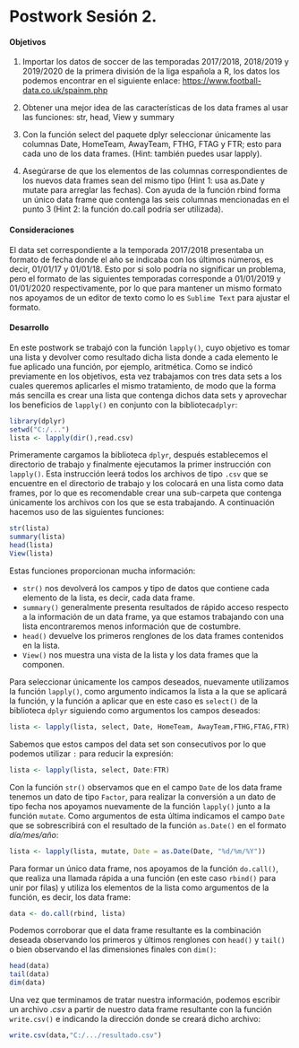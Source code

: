 # Postwork Sesión 2.

#### Objetivos
1. Importar los datos de soccer de las temporadas 2017/2018, 2018/2019 y 2019/2020 de la primera división de la liga española a R, los datos los podemos encontrar en el siguiente enlace: https://www.football-data.co.uk/spainm.php

2. Obtener una mejor idea de las características de los data frames al usar las funciones: str, head, View y summary

3. Con la función select del paquete dplyr seleccionar únicamente las columnas Date, HomeTeam, AwayTeam, FTHG, FTAG y FTR; esto para cada uno de los data frames. (Hint: también puedes usar lapply).

4. Asegúrarse de que los elementos de las columnas correspondientes de los nuevos data frames sean del mismo tipo (Hint 1: usa as.Date y mutate para arreglar las fechas). Con ayuda de la función rbind forma un único data frame que contenga las seis columnas mencionadas en el punto 3 (Hint 2: la función do.call podría ser utilizada).

#### Consideraciones

El data set correspondiente a la temporada 2017/2018 presentaba un formato de fecha donde el año se indicaba con los últimos números, es decir, 01/01/17 y 01/01/18. Esto por si solo podría no significar un problema, pero el formato de las siguientes temporadas corresponde a 01/01/2019 y 01/01/2020 respectivamente, por lo que para mantener un mismo formato nos apoyamos de un editor de texto como lo es `Sublime Text` para ajustar el formato.

#### Desarrollo

En este postwork se trabajó con la función `lapply()`, cuyo objetivo es tomar una lista y devolver como resultado dicha lista donde a cada elemento le fue aplicado una función, por ejemplo, aritmética. Como se indicó previamente en los objetivos, esta vez trabajamos con tres data sets a los cuales queremos aplicarles el mismo tratamiento, de modo que la forma más sencilla es crear una lista que contenga dichos data sets y aprovechar los beneficios de `lapply()` en conjunto con la biblioteca`dplyr`:

```R
library(dplyr)
setwd("C:/...") 
lista <- lapply(dir(),read.csv)
```
Primeramente cargamos la biblioteca `dplyr`, después establecemos el directorio de trabajo y finalmente ejecutamos la primer instrucción con `lapply()`. Esta instrucción leerá todos los archivos de tipo `.csv` que se encuentre en el directorio de trabajo y los colocará en una lista como data frames, por lo que es recomendable crear una sub-carpeta que contenga únicamente los archivos con los que se esta trabajando. A continuación hacemos uso de las siguientes funciones:

```R
str(lista)
summary(lista)
head(lista)
View(lista)
```

Estas funciones proporcionan mucha información:
- `str()` nos devolverá los campos y tipo de datos que contiene cada elemento de la lista, es decir, cada data frame.
- `summary()` generalmente presenta resultados de rápido acceso respecto a la información de un data frame, ya que estamos trabajando con una lista encontraremos menos información que de costumbre.
- `head()` devuelve los primeros renglones de los data frames contenidos en la lista.
- `View()` nos muestra una vista de la lista y los data frames que la componen.

Para seleccionar únicamente los campos deseados, nuevamente utilizamos la función `lapply()`, como argumento indicamos la lista a la que se aplicará la función, y la función a aplicar que en este caso es `select()` de la biblioteca `dplyr` siguiendo como argumentos los campos deseados:

```R
lista <- lapply(lista, select, Date, HomeTeam, AwayTeam,FTHG,FTAG,FTR) 
```

Sabemos que estos campos del data set son consecutivos por lo que podemos utilizar `:` para reducir la expresión:

```R
lista <- lapply(lista, select, Date:FTR) 
```

Con la función `str()` observamos que en el campo `Date` de los data frame tenemos un dato de tipo `Factor`, para realizar la conversión a un dato de tipo fecha nos apoyamos nuevamente de la función `lapply()` junto a la función `mutate`. Como argumentos de esta última indicamos el campo `Date` que se sobrescribirá con el resultado de la función `as.Date()` en el formato *día/mes/año*:

```R
lista <- lapply(lista, mutate, Date = as.Date(Date, "%d/%m/%Y")) 
```

Para formar un único data frame, nos apoyamos de la función `do.call()`, que realiza una llamada rápida a una función (en este caso `rbind()` para unir por filas) y utiliza los elementos de la lista como argumentos de la función, es decir, los data frame:

```R
data <- do.call(rbind, lista)
```

Podemos corroborar que el data frame resultante es la combinación deseada observando los primeros y últimos renglones con `head()` y `tail()` o bien observando el las dimensiones finales con `dim()`:

```R
head(data)
tail(data)
dim(data)
```
Una vez que terminamos de tratar nuestra información, podemos escribir un archivo *.csv* a partir de nuestro data frame resultante con la función `write.csv()` e indicando la dirección donde se creará dicho archivo:

```R
write.csv(data,"C:/.../resultado.csv")
```
